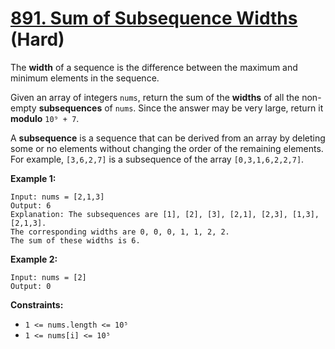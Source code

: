 # [891. Sum of Subsequence Widths][link] (Hard)

[link]: https://leetcode.com/problems/sum-of-subsequence-widths/

The **width** of a sequence is the difference between the maximum and minimum elements in the
sequence.

Given an array of integers `nums`, return the sum of the **widths** of all the non-empty
**subsequences** of  `nums`. Since the answer may be very large, return it **modulo** `10⁹ + 7`.

A **subsequence** is a sequence that can be derived from an array by deleting some or no elements
without changing the order of the remaining elements. For example, `[3,6,2,7]` is a subsequence of
the array `[0,3,1,6,2,2,7]`.

**Example 1:**

```
Input: nums = [2,1,3]
Output: 6
Explanation: The subsequences are [1], [2], [3], [2,1], [2,3], [1,3], [2,1,3].
The corresponding widths are 0, 0, 0, 1, 1, 2, 2.
The sum of these widths is 6.
```

**Example 2:**

```
Input: nums = [2]
Output: 0
```

**Constraints:**

- `1 <= nums.length <= 10⁵`
- `1 <= nums[i] <= 10⁵`
